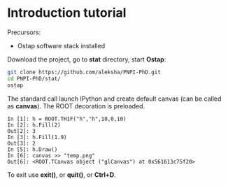 Introduction tutorial
=====================

Precursors:
 * Ostap software stack installed

Download the project, go to **stat** directory, start __Ostap__:
```bash
git clone https://github.com/aleksha/PNPI-PhD.git
cd PNPI-PhD/stat/
ostap
```

The standard call launch IPython and create default canvas (can be called as __canvas__).
The ROOT decoration is preloaded.
```ipython
In [1]: h = ROOT.TH1F("h","h",10,0,10)
In [2]: h.Fill(2)
Out[2]: 3
In [3]: h.Fill(1.9)
Out[3]: 2
In [5]: h.Draw()
In [6]: canvas >> "temp.png"
Out[6]: <ROOT.TCanvas object ("glCanvas") at 0x561613c75f20>
```

To exit use **exit()**, or **quit()**, or **Ctrl+D**.
